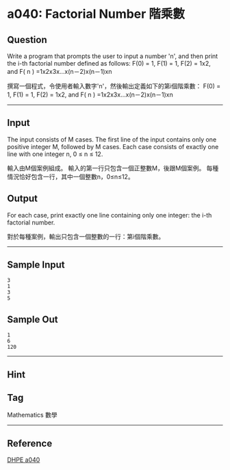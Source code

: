# a040: Factorial Number 階乘數

## Question
Write a program that prompts the user to input a number 'n', and then print the i-th factorial number defined as follows:
F(0) = 1, F(1) = 1, F(2) = 1x2, and F( n ) =1x2x3x…x(n－2)x(n－1)xn

撰寫一個程式，令使用者輸入數字'n'，然後輸出定義如下的第i個階乘數：
F(0) = 1, F(1) = 1, F(2) = 1x2, and F( n ) =1x2x3x…x(n－2)x(n－1)xn

---

## Input
The input consists of M cases. The first line of the input contains only one positive integer M, followed by M cases. Each case consists of exactly one line with one integer n, 0 ≤ n ≤ 12.

輸入由M個案例組成。 輸入的第一行只包含一個正整數M，後跟M個案例。 每種情況恰好包含一行，其中一個整數n，0≤n≤12。

## Output
For each case, print exactly one line containing only one integer: the i-th factorial number.

對於每種案例，輸出只包含一個整數的一行：第i個階乘數。

---

## Sample Input
```
3
1
3
5
```

## Sample Out
```
1
6
120
```

---

## Hint

## Tag
Mathematics 數學

---
## Reference
[DHPE a040](http://134.208.12.72/ShowProblem?problemid=a040)